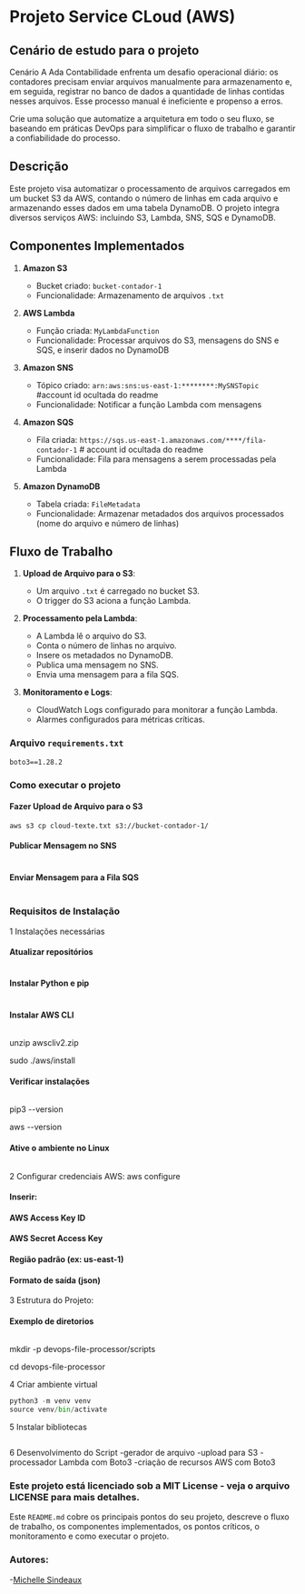 # Projeto Service CLoud (AWS)

## Cenário de estudo para o projeto 

Cenário
A Ada Contabilidade enfrenta um desafio operacional diário: os contadores precisam enviar arquivos manualmente para armazenamento e, em seguida, registrar no banco de dados a quantidade de linhas contidas nesses arquivos. Esse processo manual é ineficiente e propenso a erros.

Crie uma solução que automatize a arquitetura em todo o seu fluxo, se baseando em práticas DevOps para simplificar o fluxo de trabalho e garantir a confiabilidade do processo.

 
## Descrição 

Este projeto visa automatizar o processamento de arquivos carregados em um bucket S3 da AWS, contando o número de linhas em cada arquivo e armazenando esses dados em uma tabela DynamoDB. O projeto integra diversos serviços AWS: incluindo S3, Lambda, SNS, SQS e DynamoDB.

## Componentes Implementados

1. **Amazon S3**
   - Bucket criado: `bucket-contador-1`
   - Funcionalidade: Armazenamento de arquivos `.txt`

2. **AWS Lambda**
   - Função criada: `MyLambdaFunction`
   - Funcionalidade: Processar arquivos do S3, mensagens do SNS e SQS, e inserir dados no DynamoDB

3. **Amazon SNS**
   - Tópico criado: `arn:aws:sns:us-east-1:********:MySNSTopic` #account id ocultada do readme
   - Funcionalidade: Notificar a função Lambda com mensagens

4. **Amazon SQS**
   - Fila criada: `https://sqs.us-east-1.amazonaws.com/****/fila-contador-1` # account id ocultada do readme
   - Funcionalidade: Fila para mensagens a serem processadas pela Lambda

5. **Amazon DynamoDB**
   - Tabela criada: `FileMetadata`
   - Funcionalidade: Armazenar metadados dos arquivos processados (nome do arquivo e número de linhas)

## Fluxo de Trabalho

1. **Upload de Arquivo para o S3**:
   - Um arquivo `.txt` é carregado no bucket S3.
   - O trigger do S3 aciona a função Lambda.

2. **Processamento pela Lambda**:
   - A Lambda lê o arquivo do S3.
   - Conta o número de linhas no arquivo.
   - Insere os metadados no DynamoDB.
   - Publica uma mensagem no SNS.
   - Envia uma mensagem para a fila SQS.

3. **Monitoramento e Logs**:
   - CloudWatch Logs configurado para monitorar a função Lambda.
   - Alarmes configurados para métricas críticas.
  

### Arquivo `requirements.txt`

```plaintext
boto3==1.28.2
```

### Como executar o projeto 

#### Fazer Upload de Arquivo para o S3
```echo "Este é um arquivo de teste para acionar a função Lambda." > cloud-texte.txt
aws s3 cp cloud-texte.txt s3://bucket-contador-1/
```
#### Publicar Mensagem no SNS
``` aws sns publish --topic-arn arn:aws:sns:us-east-1:YOUR-ACCOUNT-ID:MySNSTopic --message "Teste de publicação no tópico SNS"
```
#### Enviar Mensagem para a Fila SQS
``` aws sqs send-message --queue-url https://sqs.us-east-1.amazonaws.com/YOUR-ACCOUNT-ID/fila-contador-1 --message-body "Teste de mensagem SQS"
 ```


### Requisitos de Instalação

 1 Instalações necessárias 

#### Atualizar repositórios
```sudo apt update
```

#### Instalar Python e pip
```sudo apt install python3 python3-pip python3-venv
```

#### Instalar AWS CLI
```curl "https://awscli.amazonaws.com/awscli-exe-linux-x86_64.zip" -o "awscliv2.zip"
``` 
unzip awscliv2.zip

sudo ./aws/install


#### Verificar instalações
```python3 --version
```
pip3 --version

aws --version

#### Ative o ambiente no Linux
```source venv/bin/activate
```


2 Configurar credenciais AWS:
aws configure
#### Inserir:
#### AWS Access Key ID
#### AWS Secret Access Key
#### Região padrão (ex: us-east-1)
#### Formato de saída (json)


3 Estrutura do Projeto:
#### Exemplo de diretorios
```mkdir -p devops-file-processor/src
```
mkdir -p devops-file-processor/scripts

cd devops-file-processor


4 Criar ambiente virtual
~~~python
python3 -m venv venv
source venv/bin/activate
~~~

5 Instalar bibliotecas
```pip install boto3 psycopg2-binary
```

6 Desenvolvimento do Script 
-gerador de arquivo
-upload para S3
-processador Lambda com Boto3
-criação de recursos AWS com Boto3



### Este projeto está licenciado sob a MIT License - veja o arquivo LICENSE para mais detalhes.

Este `README.md` cobre os principais pontos do seu projeto, descreve o fluxo de trabalho, os componentes implementados, os pontos críticos, o monitoramento e como executar o projeto.



### Autores:
-[Michelle Sindeaux](https://github.com/michelle-sstudart)
